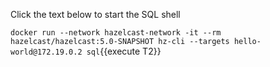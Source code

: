 Click the text below to start the SQL shell

`docker run --network hazelcast-network -it --rm hazelcast/hazelcast:5.0-SNAPSHOT hz-cli --targets hello-world@172.19.0.2 sql`{{execute T2}}
